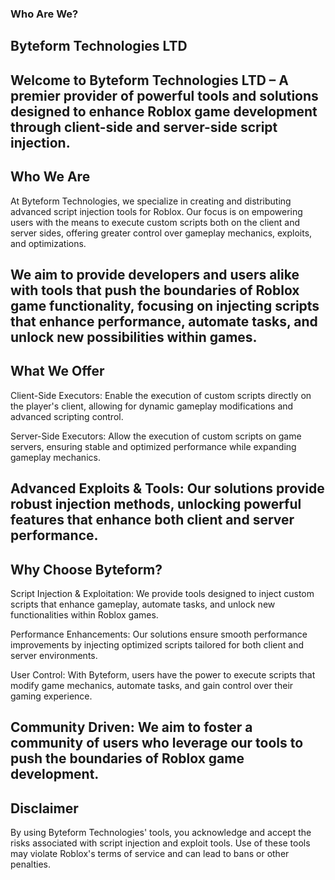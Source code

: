 ### Who Are We?

## Byteform Technologies LTD

Welcome to Byteform Technologies LTD – A premier provider of powerful tools and solutions designed to enhance Roblox game development through client-side and server-side script injection.
------------------------------------------------------------------------------------------------------------------------------------------------------------------------------
## Who We Are
At Byteform Technologies, we specialize in creating and distributing advanced script injection tools for Roblox. Our focus is on empowering users with the means to execute custom scripts both on the client and server sides, offering greater control over gameplay mechanics, exploits, and optimizations.

We aim to provide developers and users alike with tools that push the boundaries of Roblox game functionality, focusing on injecting scripts that enhance performance, automate tasks, and unlock new possibilities within games.
------------------------------------------------------------------------------------------------------------------------------------------------------------------------------
## What We Offer

Client-Side Executors: Enable the execution of custom scripts directly on the player's client, allowing for dynamic gameplay modifications and advanced scripting control.

Server-Side Executors: Allow the execution of custom scripts on game servers, ensuring stable and optimized performance while expanding gameplay mechanics.

Advanced Exploits & Tools: Our solutions provide robust injection methods, unlocking powerful features that enhance both client and server performance.
------------------------------------------------------------------------------------------------------------------------------------------------------------------------------
## Why Choose Byteform?
Script Injection & Exploitation: We provide tools designed to inject custom scripts that enhance gameplay, automate tasks, and unlock new functionalities within Roblox games.

Performance Enhancements: Our solutions ensure smooth performance improvements by injecting optimized scripts tailored for both client and server environments.

User Control: With Byteform, users have the power to execute scripts that modify game mechanics, automate tasks, and gain control over their gaming experience.

Community Driven: We aim to foster a community of users who leverage our tools to push the boundaries of Roblox game development.
------------------------------------------------------------------------------------------------------------------------------------------------------------------------------
## Disclaimer
By using Byteform Technologies' tools, you acknowledge and accept the risks associated with script injection and exploit tools. Use of these tools may violate Roblox's terms of service and can lead to bans or other penalties.
